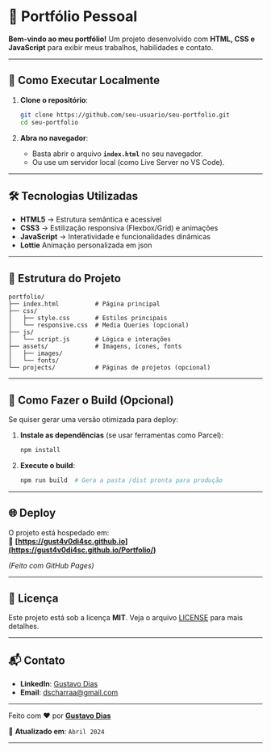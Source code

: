 # 📌 **Portfólio Pessoal**  

**Bem-vindo ao meu portfólio!** Um projeto desenvolvido com **HTML, CSS e JavaScript** para exibir meus trabalhos, habilidades e contato.  

---

## 🚀 **Como Executar Localmente**  

1. **Clone o repositório**:  
   ```bash
   git clone https://github.com/seu-usuario/seu-portfolio.git
   cd seu-portfolio
   ```

2. **Abra no navegador**:  
   - Basta abrir o arquivo **`index.html`** no seu navegador.  
   - Ou use um servidor local (como Live Server no VS Code).  

---

## 🛠 **Tecnologias Utilizadas**  
- **HTML5** → Estrutura semântica e acessível  
- **CSS3** → Estilização responsiva (Flexbox/Grid) e animações  
- **JavaScript** → Interatividade e funcionalidades dinâmicas  
- **Lottie** Animação personalizada em json  

---

## 📂 **Estrutura do Projeto**  
```
portfolio/
├── index.html          # Página principal
├── css/
│   ├── style.css       # Estilos principais
│   └── responsive.css  # Media Queries (opcional)
├── js/
│   └── script.js       # Lógica e interações
├── assets/             # Imagens, ícones, fonts
│   ├── images/
│   └── fonts/
└── projects/           # Páginas de projetos (opcional)
```

---

## 🔧 **Como Fazer o Build (Opcional)**  
Se quiser gerar uma versão otimizada para deploy:  

1. **Instale as dependências** (se usar ferramentas como Parcel):  
   ```bash
   npm install
   ```

2. **Execute o build**:  
   ```bash
   npm run build  # Gera a pasta /dist pronta para produção
   ```

---

## 🌐 **Deploy**  
O projeto está hospedado em:  
🔗 **[https://gust4v0di4sc.github.io](https://gust4v0di4sc.github.io/Portfolio/)**  

*(Feito com GitHub Pages)*  

---



## 📄 **Licença**  
Este projeto está sob a licença **MIT**. Veja o arquivo [LICENSE](LICENSE) para mais detalhes.  

---

## 📬 **Contato**  
- **LinkedIn**: [Gustavo Dias](https://www.linkedin.com/in/gustavo-dias-497a3b227/)  
- **Email**: dscharraa@gmail.com  

---  

Feito com ❤️ por **[Gustavo Dias](https://github.com/Gust4v0Di4sC)**  

🔹 **Atualizado em**: `Abril 2024`  

---  


